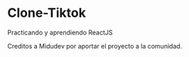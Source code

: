 # Clone-Tiktok


Practicando y aprendiendo ReactJS


Creditos a Midudev por aportar el proyecto a la comunidad.

